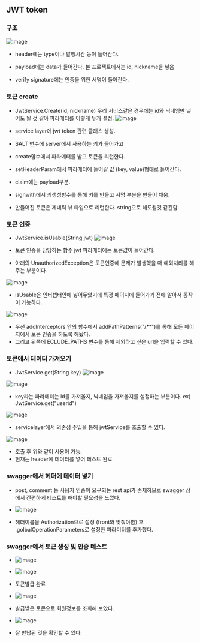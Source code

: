 ## JWT token

### 구조

![image](https://user-images.githubusercontent.com/38865267/73341123-5924eb80-42bf-11ea-8c5f-62f6b1115fe5.png)

- header에는 type이나 발행시간 등이 들어간다.

- payload에는 data가 들어간다. 본 프로젝트에서는 id, nickname을 넣음

- verify signature에는 인증을 위한 서명이 들어간다.

### 토큰 create

- JwtService.Create(id, nickname) 우리 서비스같은 경우에는 id와 닉네임만 넣어도 될 것 같아 파라메터를 이렇게 두개 설정.
![image](https://user-images.githubusercontent.com/38865267/73341679-77d7b200-42c0-11ea-8111-e23b3304f572.png)

- service layer에 jwt token 관련 클래스 생성.
- SALT 변수에 server에서 사용하는 키가 들어가고
- create함수에서 파라메터를 받고 토큰을 리턴한다.
- setHeaderParam에서 파라메터에 들어갈 값 (key, value)형태로 들어간다.
- claim에는 payload부분.
- signwith에서 키생성함수를 통해 키를 만들고 서명 부분을 만들어 채움.
- 만들어진 토큰은 제네릭 뷰 타입으로 리턴한다. string으로 해도될것 같긴함.

### 토큰 인증

- JwtService.isUsable(String jwt)
![image](https://user-images.githubusercontent.com/38865267/73408621-240cad80-4340-11ea-9031-e54743d75094.png)

- 토큰 인증을 담당하는 함수 jwt 파라메터에는 토큰값이 들어간다.
- 아래의 UnauthorizedException은 토큰인증에 문제가 발생했을 때 예외처리를 해주는 부분이다.

![image](https://user-images.githubusercontent.com/38865267/73408896-f4aa7080-4340-11ea-93a3-5b2af2b8fc2d.png)

- isUsable은 인터셉터안에 넣어두었기에 특정 페이지에 들어가기 전에 알아서 동작이 가능하다.

![image](https://user-images.githubusercontent.com/38865267/73408999-523ebd00-4341-11ea-8166-7e73671edbf5.png)

- 우선 addInterceptors 안의 함수에서 addPathPatterns("/**")를 통해 모든 페이지에서 토큰 인증을 하도록 해놨다.
- 그리고 위쪽에 ECLUDE_PATHS 변수를 통해 제외하고 싶은 url을 입력할 수 있다.

### 토큰에서 데이터 가져오기

- JwtService.get(String key)
![image](https://user-images.githubusercontent.com/38865267/73409379-6df69300-4342-11ea-9e31-57871645b151.png)

![image](https://user-images.githubusercontent.com/38865267/73341123-5924eb80-42bf-11ea-8c5f-62f6b1115fe5.png)

- key라는 파라메터는 id를 가져올지, 닉네임을 가져올지를 설정하는 부분이다. ex) JwtService.get("userid")

![image](https://user-images.githubusercontent.com/38865267/73409716-6daac780-4343-11ea-9e83-175423a22fa8.png)

- servicelayer에서 의존성 주입을 통해 jwtService를 호출할 수 있다.

![image](https://user-images.githubusercontent.com/38865267/73409918-02adc080-4344-11ea-9d7c-83dcc1a92d30.png)

- 호출 후 위와 같이 사용이 가능.
- 현재는 header에 데이터를 넣어 테스트 완료

### swagger에서 헤더에 데이터 넣기

- post, comment 등 사용자 인증이 요구되는 rest api가 존재하므로 swagger 상에서 간편하게 테스트를 해야할 필요성을 느꼈다.

- ![image](https://user-images.githubusercontent.com/38865267/74490662-9bc80400-4f0c-11ea-9d82-db04142f7cd0.png)

- 헤더이름을 Authorization으로 설정 (front와 맞춰야함) 후 .golbalOperationParameters로 설정한 파라미터를 추가했다.

### swagger에서 토큰 생성 및 인증 테스트

- ![image](https://user-images.githubusercontent.com/38865267/74491393-c2873a00-4f0e-11ea-8468-86f0debb3d36.png)

- ![image](https://user-images.githubusercontent.com/38865267/74491445-e480bc80-4f0e-11ea-8172-54dee735f60e.png)

- 토큰발급 완료

- ![image](https://user-images.githubusercontent.com/38865267/74491520-31fd2980-4f0f-11ea-839b-1dbfd0ac42d2.png)

- 발급받은 토큰으로 회원정보를 조회해 보았다.

- ![image](https://user-images.githubusercontent.com/38865267/74491553-4ccf9e00-4f0f-11ea-8784-b222037de8ae.png)

- 잘 반납된 것을 확인할 수 있다.
